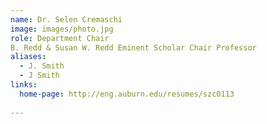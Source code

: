 ```yaml
---
name: Dr. Selen Cremaschi
image: images/photo.jpg
role: Department Chair
B. Redd & Susan W. Redd Eminent Scholar Chair Professor
aliases:
  - J. Smith
  - J Smith
links:
  home-page: http://eng.auburn.edu/resumes/szc0113
  
---
```


